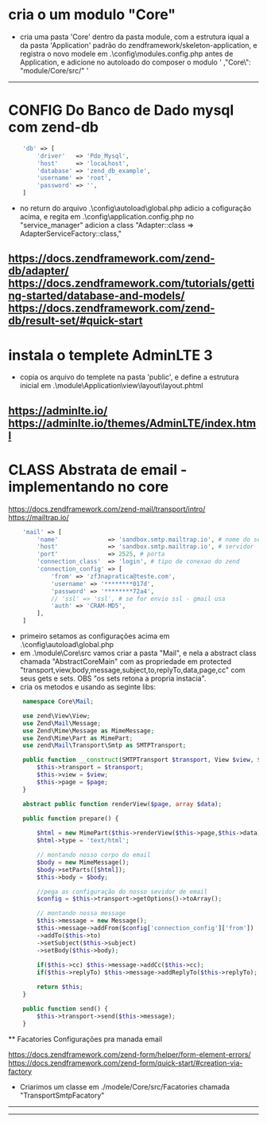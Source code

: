 # cria o um modulo "Core"
- cria  uma pasta 'Core' dentro da pasta module, com a estrutura iqual a da pasta 'Application' padrão do zendframework/skeleton-application,
  e registra o novo modele em  .\config\modules.config.php antes de Application, e adicione no autoloado do composer o modulo ' ,"Core\\": "module/Core/src/" '
---------------------------------------------------------------------------------------------------------------------------------------------------
# CONFIG Do Banco de Dado mysql com zend-db
```php
    'db' => [
        'driver'   => 'Pdo_Mysql',
        'host'     => 'locaLhost',
        'database' => 'zend_db_example',
        'username' => 'root',
        'password' => '',
    ]
```
- no return do arquivo .\config\autoload\global.php adicio a cofiguração acima, e regita em .\config\application.config.php no "service_manager"  adicion a class 
    "Adapter::class => AdapterServiceFactory::class,"

https://docs.zendframework.com/zend-db/adapter/
https://docs.zendframework.com/tutorials/getting-started/database-and-models/
https://docs.zendframework.com/zend-db/result-set/#quick-start
---------------------------------------------------------------------------------------------------------------------------------------------------
# instala o templete  AdminLTE 3 
- copia os arquivo do templete na pasta 'public', e define a estrutura inicial em .\module\Application\view\layout\layout.phtml

https://adminlte.io/
https://adminlte.io/themes/AdminLTE/index.html
---------------------------------------------------------------------------------------------------------------------------------------------------
# CLASS Abstrata de email - implementando no core
https://docs.zendframework.com/zend-mail/transport/intro/
https://mailtrap.io/

```php
    'mail' => [
        'name'              => 'sandbox.smtp.mailtrap.io', # nome do servidor
        'host'              => 'sandbox.smtp.mailtrap.io', # servidor
        'port'              => 2525, # porta
        'connection_class'  => 'login', # tipo de conexao do zend
        'connection_config' => [
            'from' => 'zf3napratica@teste.com',
            'username' => '********017d',
            'password' => '********72a4',
            // 'ssl' => 'ssl', # se for envio ssl - gmail usa
            'auth' => 'CRAM-MD5',
        ],
    ]
``` 

- primeiro setamos as configurações acima em .\config\autoload\global.php
- em .\module\Core\src vamos criar a pasta "Mail", e nela a abstract class chamada "AbstractCoreMain" com as propriedade em protected "transport,view,body,message,subject,to,replyTo,data,page,cc" com seus gets e sets. OBS "os sets retona a propria instacia".
- cria os metodos e usando as seginte libs:

```php
    namespace Core\Mail;

    use zend\View\View; 
    use Zend\Mail\Message;
    use Zend\Mime\Message as MimeMessage;
    use Zend\Mime\Part as MimePart;
    use zend\Mail\Transport\Smtp as SMTPTransport;

    public function __construct(SMTPTransport $transport, View $view, $page) { 
        $this->transport = $transport;
        $this->view = $view;
        $this->page = $page;
    }

    abstract public function renderView($page, array $data);

    public function prepare() {
        
        $html = new MimePart($this->renderView($this->page,$this->data));
        $html->type = 'text/html';

        // montando nosso corpo do email
        $body = new MimeMessage();
        $body->setParts([$html]);
        $this->body = $body;

        //pega as configuração do nosso sevidor de email
        $config = $this->transport->getOptions()->toArray();

        // montando nossa message
        $this->message = new Message();
        $this->message->addFrom($config['connection_config']['from'])
        ->addTo($this->to)
        ->setSubject($this->subject)
        ->setBody($this->body);
        
        if($this->cc) $this->message->addCc($this->cc);
        if($this->replyTo) $this->message->addReplyTo($this->replyTo);

        return $this;
    }

    public function send() {
        $this->transport->send($this->message);
    }

```

** Facatories Configurações pra manada email

https://docs.zendframework.com/zend-form/helper/form-element-errors/ <br/>
https://docs.zendframework.com/zend-form/quick-start/#creation-via-factory

- Criarimos um classe em ./modele/Core/src/Facatories chamada "TransportSmtpFacatory"
---------------------------------------------------------------------------------------------------------------------------------------------------

---------------------------------------------------------------------------------------------------------------------------------------------------